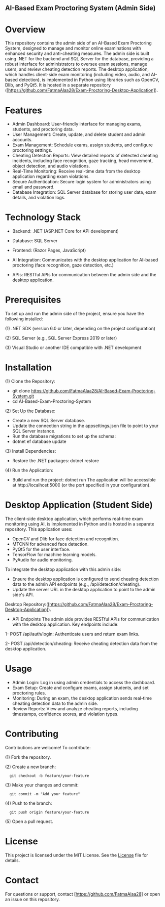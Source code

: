 ## AI-Based Exam Proctoring System (Admin Side)
# Overview
This repository contains the admin side of an AI-Based Exam Proctoring System, designed to manage and monitor online examinations with enhanced security and anti-cheating measures. The admin side is built using .NET for the backend and SQL Server for the database, providing a robust interface for administrators to oversee exam sessions, manage users, and review cheating detection reports.
The desktop application, which handles client-side exam monitoring (including video, audio, and AI-based detection), is implemented in Python using libraries such as OpenCV, Dlib, and PyQt5. It is hosted in a separate repository ([https://github.com/FatmaAlaa28/Exam-Proctoring-Desktop-Application]).
# Features

- Admin Dashboard: User-friendly interface for managing exams, students, and proctoring data.
- User Management: Create, update, and delete student and admin accounts.
- Exam Management: Schedule exams, assign students, and configure proctoring settings.
- Cheating Detection Reports: View detailed reports of detected cheating incidents, including face recognition, gaze tracking, head movement, object detection, and audio violations.
- Real-Time Monitoring: Receive real-time data from the desktop application regarding exam violations.
- Secure Authentication: Secure login system for administrators using email and password.
- Database Integration: SQL Server database for storing user data, exam details, and violation logs.

# Technology Stack

- Backend: .NET (ASP.NET Core for API development)

- Database: SQL Server

- Frontend: (Razor Pages, JavaScript)
  
- AI Integration: Communicates with the desktop application for AI-based proctoring (face recognition, gaze detection, etc.)

- APIs: RESTful APIs for communication between the admin side and the desktop application.

# Prerequisites
To set up and run the admin side of the project, ensure you have the following installed:

(1) .NET SDK (version 6.0 or later, depending on the project configuration)

(2) SQL Server (e.g., SQL Server Express 2019 or later)

(3) Visual Studio or another IDE compatible with .NET development

# Installation

(1) Clone the Repository:
- git clone https://github.com/FatmaAlaa28/AI-Based-Exam-Proctoring-System.git
- cd AI-Based-Exam-Proctoring-System

(2) Set Up the Database:
- Create a new SQL Server database.
- Update the connection string in the appsettings.json file to point to your SQL Server instance.
- Run the database migrations to set up the schema:
- dotnet ef database update

(3) Install Dependencies:
- Restore the .NET packages:
dotnet restore

(4) Run the Application:
- Build and run the project:
dotnet run
The application will be accessible at http://localhost:5000 (or the port specified in your configuration).

# Desktop Application (Student Side)
The client-side desktop application, which performs real-time exam monitoring using AI, is implemented in Python and is hosted in a separate repository. This application uses:

- OpenCV and Dlib for face detection and recognition.
- MTCNN for advanced face detection.
- PyQt5 for the user interface.
- TensorFlow for machine learning models.
- PyAudio for audio monitoring.

To integrate the desktop application with this admin side:

- Ensure the desktop application is configured to send cheating detection data to the admin API endpoints (e.g., /api/detection/cheating).
- Update the server URL in the desktop application to point to the admin side's API.

Desktop Repository:([https://github.com/FatmaAlaa28/Exam-Proctoring-Desktop-Application]).
- API Endpoints
The admin side provides RESTful APIs for communication with the desktop application. Key endpoints include:

1- POST /api/auth/login: Authenticate users and return exam links.

2- POST /api/detection/cheating: Receive cheating detection data from the desktop application.

# Usage

- Admin Login: Log in using admin credentials to access the dashboard.
- Exam Setup: Create and configure exams, assign students, and set proctoring rules.
- Monitoring: During an exam, the desktop application sends real-time cheating detection data to the admin side.
- Review Reports: View and analyze cheating reports, including timestamps, confidence scores, and violation types.

# Contributing
Contributions are welcome! To contribute:

(1) Fork the repository.

(2) Create a new branch:

      git checkout -b feature/your-feature

(3) Make your changes and commit:

      git commit -m "Add your feature"

(4) Push to the branch:

      git push origin feature/your-feature

(5) Open a pull request.


# License
This project is licensed under the MIT License. See the [License](/LICENSE) file for details.
# Contact
For questions or support, contact [https://github.com/FatmaAlaa28] or open an issue on this repository.
